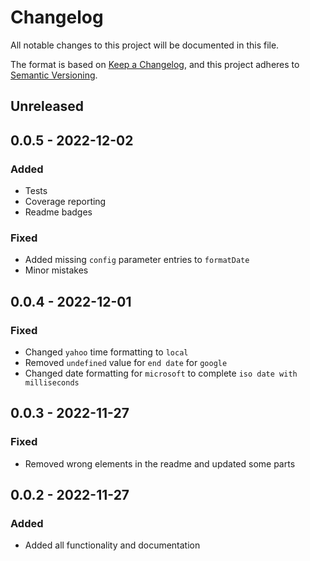 # Changelog

All notable changes to this project will be documented in this file.

The format is based on [Keep a Changelog](https://keepachangelog.com/en/1.0.0/),
and this project adheres to [Semantic Versioning](https://semver.org/spec/v2.0.0.html).

## Unreleased

## 0.0.5 - 2022-12-02
### Added
- Tests
- Coverage reporting
- Readme badges

### Fixed
- Added missing `config` parameter entries to `formatDate`
- Minor mistakes

## 0.0.4 - 2022-12-01
### Fixed
- Changed `yahoo` time formatting to `local`
- Removed `undefined` value for `end date` for `google`
- Changed date formatting for `microsoft` to complete `iso date with milliseconds`

## 0.0.3 - 2022-11-27
### Fixed
- Removed wrong elements in the readme and updated some parts

## 0.0.2 - 2022-11-27
### Added
- Added all functionality and documentation
